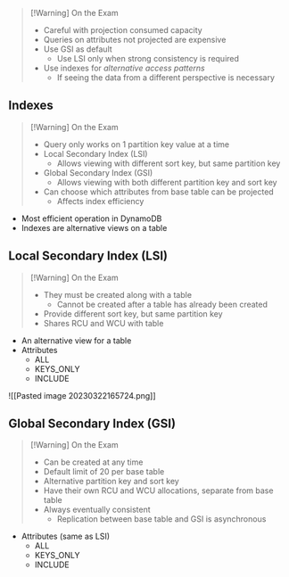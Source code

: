 >[!Warning] On the Exam
> - Careful with projection consumed capacity
> - Queries on attributes not projected are expensive
> - Use GSI as default
> 	- Use LSI only when strong consistency is required
> - Use indexes for *alternative access patterns*
> 	- If seeing the data from a different perspective is necessary

## Indexes

>[!Warning] On the Exam
> - Query only works on 1 partition key value at a time
> - Local Secondary Index (LSI)
> 	- Allows viewing with different sort key, but same partition key
> - Global Secondary Index (GSI)
> 	- Allows viewing with both different partition key and sort key
> - Can choose which attributes from base table can be projected
> 	- Affects index efficiency

- Most efficient operation in DynamoDB
- Indexes are alternative views on a table

## Local Secondary Index (LSI)

>[!Warning] On the Exam
> - They must be created along with a table
> 	- Cannot be created after a table has already been created
> - Provide different sort key, but same partition key
> - Shares RCU and WCU with table

- An alternative view for a table
- Attributes
	- ALL
	- KEYS_ONLY
	- INCLUDE

![[Pasted image 20230322165724.png]]

## Global Secondary Index (GSI)

>[!Warning] On the Exam
> - Can be created at any time
> - Default limit of 20 per base table
> - Alternative partition key and sort key
> - Have their own RCU and WCU allocations, separate from base table
> - Always eventually consistent
> 	- Replication between base table and GSI is asynchronous

- Attributes (same as LSI)
	- ALL
	- KEYS_ONLY
	- INCLUDE